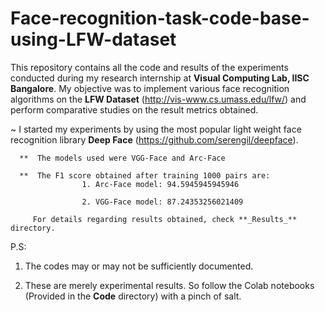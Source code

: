 # Face-recognition-task-code-base-using-LFW-dataset

This repository contains all the code and results of the experiments conducted during my research internship at **Visual Computing Lab, IISC Bangalore**. My objective was to implement various face recognition algorithms on the **LFW Dataset** (http://vis-www.cs.umass.edu/lfw/) and perform comparative studies on the result metrics obtained.

~ I started my experiments by using the most popular light weight face recognition library **Deep Face** (https://github.com/serengil/deepface). 

      **  The models used were VGG-Face and Arc-Face 
      
      **  The F1 score obtained after training 1000 pairs are:
                    1. Arc-Face model: 94.5945945945946
                    
                    2. VGG-Face model: 87.24353256021409
                    
         For details regarding results obtained, check **_Results_** directory.

P.S: 
 1. The codes may or may not be sufficiently documented.

2. These are merely experimental results. So follow the Colab notebooks (Provided in the **Code** directory) with a pinch of salt.
